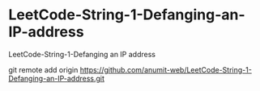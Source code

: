 # LeetCode-String-1-Defanging-an-IP-address
LeetCode-String-1-Defanging an IP address

git remote add origin https://github.com/anumit-web/LeetCode-String-1-Defanging-an-IP-address.git
